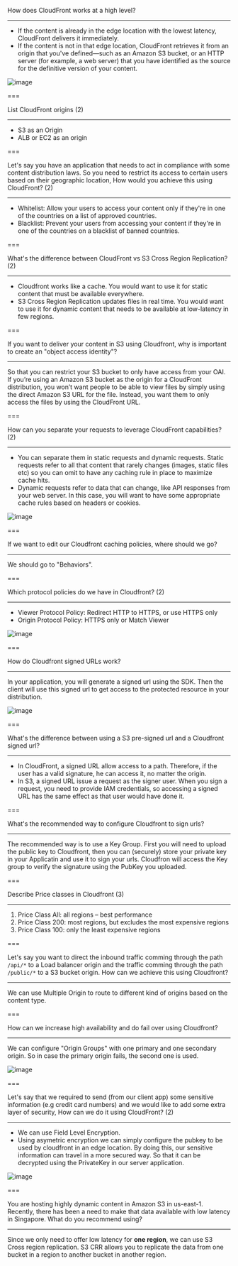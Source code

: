 How does CloudFront works at a high level?

---

-  If the content is already in the edge location with the lowest latency, CloudFront delivers it immediately.
-  If the content is not in that edge location, CloudFront retrieves it from an origin that you've defined—such as an Amazon S3 bucket, or an HTTP server (for example, a web server) that you have identified as the source for the definitive version of your content.

![image](https://user-images.githubusercontent.com/1868409/128111253-bdd3e6af-188e-4c6e-88e2-bb3ab33058dc.png)

===

List CloudFront origins (2)

---

-  S3 as an Origin
-  ALB or EC2 as an origin

===

Let's say you have an application that needs to act in compliance with some content distribution laws. So you need to restrict its access to certain users based on their geographic location, How would you achieve this using CloudFront? (2)

---

-  Whitelist: Allow your users to access your content only if they're in one of the
   countries on a list of approved countries.
-  Blacklist: Prevent your users from accessing your content if they're in one of the
   countries on a blacklist of banned countries.

===

What's the difference between CloudFront vs S3 Cross Region Replication? (2)

---

-  Cloudfront works like a cache. You would want to use it for static content that must be available everywhere.
-  S3 Cross Region Replication updates files in real time. You would want to use it for dynamic content that needs to be available at low-latency in few regions.

===

If you want to deliver your content in S3 using Cloudfront, why is important to create an "object access identity"?

---

So that you can restrict your S3 bucket to only have access from your OAI. If you’re using an Amazon S3 bucket as the origin for a CloudFront distribution, you won’t want people to be able to view files by simply using the direct Amazon S3 URL for the file. Instead, you want them to only access the files by using the CloudFront URL.

===

How can you separate your requests to leverage CloudFront capabilities? (2)

---

-  You can separate them in static requests and dynamic requests. Static requests refer to all that content that rarely changes (images, static files etc) so you can omit to have any caching rule in place to maximize cache hits.
-  Dynamic requests refer to data that can change, like API responses from your web server. In this case, you will want to have some appropriate cache rules based on headers or cookies.

![image](https://user-images.githubusercontent.com/1868409/128345941-e5e114fa-6f51-4bcd-ada3-0d0f9b897ca1.png)

===

If we want to edit our Cloudfront caching policies, where should we go?

---

We should go to "Behaviors".

===

Which protocol policies do we have in Cloudfront? (2)

---

-  Viewer Protocol Policy: Redirect HTTP to HTTPS, or use HTTPS only
-  Origin Protocol Policy: HTTPS only or Match Viewer

![image](https://user-images.githubusercontent.com/1868409/128503703-5e5101dd-19bd-415b-a8aa-458970ca5fc1.png)

===

How do Cloudfront signed URLs work?

---

In your application, you will generate a signed url using the SDK. Then the client will use this signed url to get access to the protected resource in your distribution.

![image](https://user-images.githubusercontent.com/1868409/128505549-24b901d6-15cf-4f9f-9e91-1a00e240a43a.png)

===

What's the difference between using a S3 pre-signed url and a Cloudfront signed url?

---

-  In CloudFront, a signed URL allow access to a path. Therefore, if the user has a valid signature, he can access it, no matter the origin.
-  In S3, a signed URL issue a request as the signer user. When you sign a request, you need to provide IAM credentials, so accessing a signed URL has the same effect as that user would have done it.

===

What's the recommended way to configure Cloudfront to sign urls?

---

The recommended way is to use a Key Group. First you will need to upload the public key to Cloudfront, then you can (securely) store your private key in your Applicatin and use it to sign your urls. Cloudfron will access the Key group to verify the signature using the PubKey you uploaded.

===

Describe Price classes in Cloudfront (3)

---

1. Price Class All: all regions – best performance
2. Price Class 200: most regions, but excludes the most expensive regions
3. Price Class 100: only the least expensive regions

===

Let's say you want to direct the inbound traffic comming through the path `/api/*` to a Load balancer origin and the traffic comming through the path `/public/*` to a S3 bucket origin. How can we achieve this using Cloudfront?

---

We can use Multiple Origin to route to different kind of origins based on the content type.

===

How can we increase high availability and do fail over using Cloudfront?

---

We can configure "Origin Groups" with one primary and one secondary origin. So in case the primary origin fails, the second one is used.

![image](https://user-images.githubusercontent.com/1868409/128606379-4f6120c2-a4ba-44a2-a43e-f82057507477.png)

===

Let's say that we required to send (from our client app) some sensitive information (e.g credit card numbers) and we would like to add some extra layer of security, How can we do it using CloudFront? (2)

---

-  We can use Field Level Encryption.
-  Using asymetric encryption we can simply configure the pubkey to be used by cloudfront in an edge location. By doing this, our sensitive information can travel in a more secured way. So that it can be decrypted using the PrivateKey in our server application.

![image](https://user-images.githubusercontent.com/1868409/128606858-fffc1e9a-71e8-454b-b014-da534dae33cf.png)

===

You are hosting highly dynamic content in Amazon S3 in us-east-1. Recently, there has been a need to make that data available with low latency in Singapore. What do you recommend using?

---

Since we only need to offer low latency for **one region**, we can use S3 Cross region replication. S3 CRR allows you to replicate the data from one bucket in a region to another bucket in another region.
